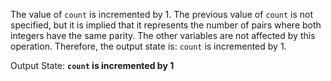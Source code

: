 The value of `count` is incremented by 1. The previous value of `count` is not specified, but it is implied that it represents the number of pairs where both integers have the same parity. The other variables are not affected by this operation. Therefore, the output state is: `count` is incremented by 1.

Output State: **`count` is incremented by 1**